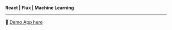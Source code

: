 **React | Flux | Machine Learning**

---

🚀️ [Demo App here](https://movierecommendapp.netlify.app/)
